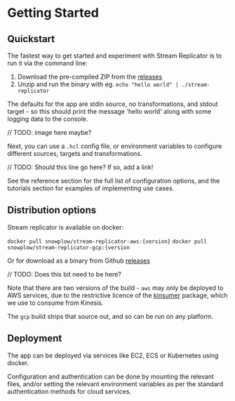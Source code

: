 # Getting Started

## Quickstart

The fastest way to get started and experiment with Stream Replicator is to run it via the command line:

1. Download the pre-compiled ZIP from the [releases][releases]
2. Unzip and run the binary with eg. `echo "hello world" | ./stream-replicator`

The defaults for the app are stdin source, no transformations, and stdout target - so this should print the message 'hello world' along with some logging data to the console.

// TODO: image here maybe?

Next, you can use a `.hcl` config file, or environment variables to configure different sources, targets and transformations.

// TODO: Should this line go here? If so, add a link!

See the reference section for the full list of configuration options, and the tutorials section for examples of implementing use cases.

## Distribution options

Stream replicator is available on docker:

`docker pull snowplow/stream-replicator-aws:{version}`
`docker pull snowplow/stream-replicator-gcp:{version`

Or for download as a binary from Github [releases][releases]

// TODO: Does this bit need to be here?

Note that there are two versions of the build - `aws` may only be deployed to AWS services, due to the restrictive licence of the [kinsumer](https://github.com/twitchscience/kinsumer) package, which we use to consume from Kinesis.

The `gcp` build strips that source out, and so can be run on any platform.


## Deployment

The app can be deployed via services like EC2, ECS or Kubernetes using docker. 

Configuration and authentication can be done by mounting the relevant files, and/or setting the relevant environment variables as per the standard authentication methods for cloud services.


[releases]: https://github.com/snowplow-devops/stream-replicator/releases/